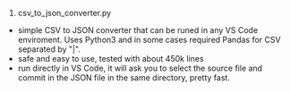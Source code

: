 1. csv_to_json_converter.py
- simple CSV to JSON converter that can be runed in any VS Code enviroment. Uses Python3 and in some cases required Pandas for CSV separated by "|".
- safe and easy to use, tested with about 450k lines
- run directly in VS Code, it will ask you to select the source file and commit in the JSON file in the same directory, pretty fast.

